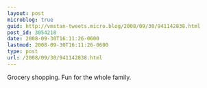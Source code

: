```yaml
---
layout: post
microblog: true
guid: http://vmstan-tweets.micro.blog/2008/09/30/941142838.html
post_id: 3054218
date: 2008-09-30T16:11:26-0600
lastmod: 2008-09-30T16:11:26-0600
type: post
url: /2008/09/30/941142838.html
---
```

Grocery shopping. Fun for the whole family.
